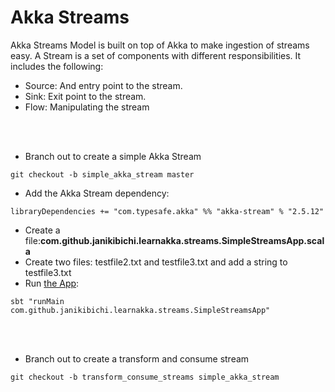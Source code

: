 # Akka Streams
Akka Streams Model is built on top of Akka to make ingestion of streams easy.
A Stream is a set of components with different responsibilities. It includes the following:
- Source: And entry point to the stream.
- Sink: Exit point to the stream.
- Flow: Manipulating the stream

<br><br>
- Branch out to create a simple Akka Stream 
````
git checkout -b simple_akka_stream master

````
- Add the Akka Stream dependency:
````
libraryDependencies += "com.typesafe.akka" %% "akka-stream" % "2.5.12"
````    
- Create a file:<b>com.github.janikibichi.learnakka.streams.SimpleStreamsApp.scala</b>
- Create two files: testfile2.txt and testfile3.txt and add a string to testfile3.txt
- Run [the App](https://asciinema.org/a/EF4w7zfNVxXq3EzP08OeGDbe7): 
````
sbt "runMain com.github.janikibichi.learnakka.streams.SimpleStreamsApp"
````
<br><br>
- Branch out to create a transform and consume stream
````
git checkout -b transform_consume_streams simple_akka_stream 

````
 